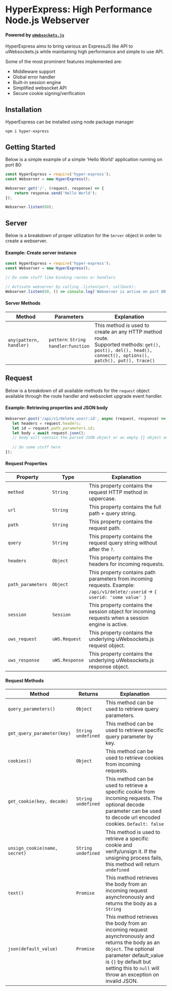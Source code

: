 # HyperExpress: High Performance Node.js Webserver
#### Powered by [`uWebsockets.js`](https://github.com/uNetworking/uWebSockets.js/)

HyperExpress aims to bring various an ExpressJS like API to uWebsockets.js while maintaining high performance and simple to use API.

Some of the most prominent features implemented are:
- Middleware support
- Global error handler
- Built-in session engine
- Simplified websocket API
- Secure cookie signing/verification

## Installation

HyperExpress can be installed using node package manager

```
npm i hyper-express
```

## Getting Started

Below is a simple example of a simple 'Hello World' application running on port 80:

```js
const HyperExpress = require('hyper-express');
const Webserver = new HyperExpress();

Webserver.get('/', (request, response) => {
    return response.send('Hello World');
});

Webserver.listen(80);
```

## Server
Below is a breakdown of proper utilization for the `Server` object in order to create a webserver.

#### Example: Create server instance
```js
const HyperExpress = require('hyper-express');
const Webserver = new HyperExpress();

// Do some stuff like binding routes or handlers

// Activate webserver by calling .listen(port, callback);
Webserver.listen(80, () => console.log('Webserver is active on port 80'));
```

#### Server Methods
| Method              | Parameters | Explanation                                |
| -------------------|-| ------------------------------------------------------ |
| `any(pattern, handler)` | `pattern`: `String`<br /> `handler`:`function`| This method is used to create an any HTTP method route. <br />Supported methods: `get(), post(), del(), head(), connect(), options(), patch(), put(), trace()`|

## Request
Below is a breakdown of all available methods for the `request` object available through the route handler and websocket upgrade event handler.

#### Example: Retrieving properties and JSON body 
```js
Webserver.post('/api/v1/delete_user/:id', async (request, response) => {
   let headers = request.headers;
   let id = request.path_parameters.id;
   let body = await request.json();
   // body will contain the parsed JSON object or an empty {} object on invalid JSON
   
   // Do some stuff here
});
```

#### Request Properties
| Property             | Type | Explanation                                     |
| -------------------|-| ------------------------------------------------------ |
| `method` | `String`  | This property contains the request HTTP method in uppercase.|
| `url` | `String`  | This property contains the full path + query string. |
| `path` | `String`  | This property contains the request path.|
| `query` | `String`  | This property contains the request query string without after the `?`.|
| `headers` | `Object`  | This property contains the headers for incoming requests.|
| `path_parameters` | `Object`  | This property contains path parameters from incoming requests. Example: `/api/v1/delete/:userid` -> `{ userid: 'some value' }` |
| `session` | `Session`  | This property contains the session object for incoming requests when a session engine is active.|
| `uws_request` | `uWS.Request`  | This property contains the underlying uWebsockets.js request object.|
| `uws_response` | `uWS.Response`  | This property contains the underlying uWebsockets.js response object.|

#### Request Methods
| Method             | Returns | Explanation                                    |
| -------------------|-| ------------------------------------------------------ |
| `query_parameters()` | `Object`  | This method can be used to retrieve query parameters.|
| `get_query_parameter(key)` | `String` `undefined` | This method can be used to retrieve specific query parameter by key.|
| `cookies()` | `Object`  | This method can be used to retrieve cookies from incoming requests.|
| `get_cookie(key, decode)` | `String` `undefined` | This method can be used to retrieve a specific cookie from incoming requests. The optional decode parameter can be used to decode url encoded cookies. `Default: false`|
| `unsign_cookie(name, secret)` | `String` `undefined`  | This method is used to retrieve a specific cookie and verify/unsign it. If the unsigning process fails, this method will return `undefined`|
| `text()` | `Promise`  | This method retrieves the body from an incoming request asynchronously and returns the body as a `String` |
| `json(default_value)` | `Promise`  | This method retrieves the body from an incoming request asynchronously and returns the body as an `Object`. The optional parameter default_value is `{}` by default but setting this to `null` will throw an exception on invalid JSON. |
